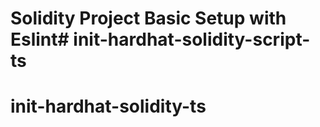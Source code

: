 # Solidity Project Basic Setup with Eslint# init-hardhat-solidity-script-ts
# init-hardhat-solidity-ts
